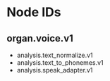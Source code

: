 <!-- neira:meta
id: NEI-20250101-000005-node-ids-doc
intent: docs
summary: |
  Node identifiers generated from organ specs.
-->

# Node IDs

## organ.voice.v1

- analysis.text_normalize.v1
- analysis.text_to_phonemes.v1
- analysis.speak_adapter.v1
